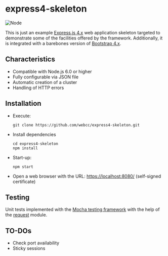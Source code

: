 express4-skeleton
=================

![Node][node-version]

This is just an example [Express.js 4.x][express] web
application skeleton targeted to demonstrate some of the facilities offered
by the framework. Additionally, it is integrated with a barebones version of
[Bootstrap 4.x][bootstrap].

## Characteristics

- Compatible with Node.js 6.0 or higher
- Fully configurable via JSON file
- Automatic creation of a cluster
- Handling of HTTP errors

## Installation

- Execute:

  ```shell
  git clone https://github.com/webcc/express4-skeleton.git
  ```
  
- Install dependencies

  ```shell
  cd express4-skeleton
  npm install
  ```
  
- Start-up:

  ```shell
  npm start
  ```
  
- Open a web browser with the URL: [https://localhost:8080/](https://localhost:8080/) (self-signed certificate)

## Testing

Unit tests implemented with the [Mocha testing framework][mocha] with the help of the [request][request] module.

## TO-DOs

- Check port availability
- Sticky sessions

[bootstrap]: https://getbootstrap.com/
[express]: http://expressjs.com/
[mocha]: https://mochajs.org/
[node-version]: https://img.shields.io/badge/node-6.9.1-orange.svg?style=flat-square
[request]: https://github.com/request/request
